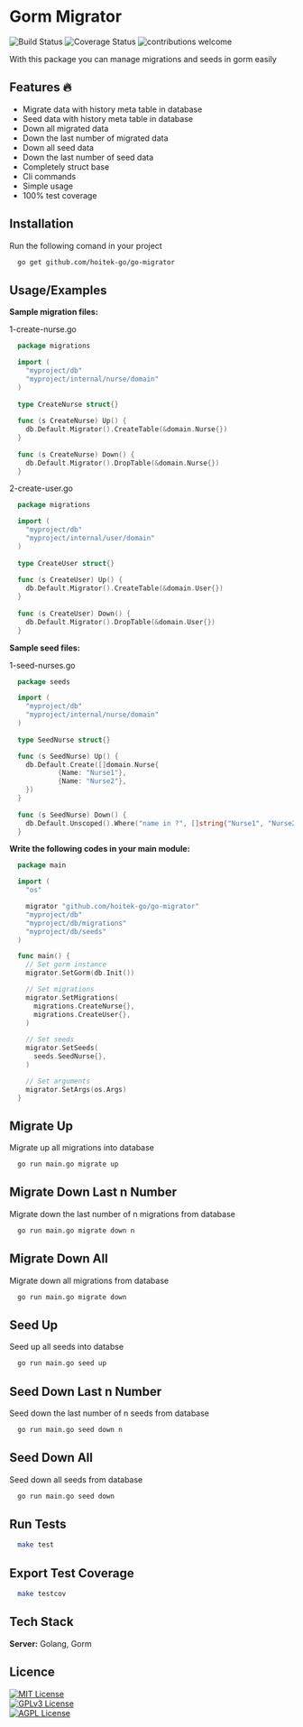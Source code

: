 
# Gorm Migrator  
![Build Status](https://travis-ci.org/nock/nock.svg)
![Coverage Status](http://img.shields.io/badge/coverage-100%25-brightgreen.svg)
![contributions welcome](https://img.shields.io/badge/contributions-welcome-brightgreen.svg?style=flat)

With this package you can manage migrations and seeds in gorm easily

## Features 🔥 
- Migrate data with history meta table in database
- Seed data with history meta table in database
- Down all migrated data 
- Down the last number of migrated data
- Down all seed data 
- Down the last number of seed data
- Completely struct base
- Cli commands
- Simple usage
- 100% test coverage

## Installation 
Run the following comand in your project

~~~bash  
  go get github.com/hoitek-go/go-migrator
~~~

## Usage/Examples  
**Sample migration files:**

1-create-nurse.go
~~~go  
  package migrations

  import (
  	"myproject/db"
  	"myproject/internal/nurse/domain"
  )
  
  type CreateNurse struct{}
  
  func (s CreateNurse) Up() {
  	db.Default.Migrator().CreateTable(&domain.Nurse{})
  }
  
  func (s CreateNurse) Down() {
  	db.Default.Migrator().DropTable(&domain.Nurse{})
  }
~~~ 

2-create-user.go
~~~go  
  package migrations

  import (
  	"myproject/db"
  	"myproject/internal/user/domain"
  )
  
  type CreateUser struct{}
  
  func (s CreateUser) Up() {
  	db.Default.Migrator().CreateTable(&domain.User{})
  }
  
  func (s CreateUser) Down() {
  	db.Default.Migrator().DropTable(&domain.User{})
  }
~~~ 

**Sample seed files:**

1-seed-nurses.go
~~~go  
  package seeds

  import (
  	"myproject/db"
  	"myproject/internal/nurse/domain"
  )
  
  type SeedNurse struct{}

  func (s SeedNurse) Up() {
  	db.Default.Create([]domain.Nurse{
            {Name: "Nurse1"},
            {Name: "Nurse2"},
  	})
  }
  
  func (s SeedNurse) Down() {
  	db.Default.Unscoped().Where("name in ?", []string{"Nurse1", "Nurse2"}).Delete(&domain.Nurse{})
  }

~~~ 

**Write the following codes in your main module:**

~~~go  
  package main

  import (
    "os"

    migrator "github.com/hoitek-go/go-migrator"
    "myproject/db"
    "myproject/db/migrations"
    "myproject/db/seeds"
  )

  func main() {
    // Set gorm instance
    migrator.SetGorm(db.Init())

    // Set migrations
    migrator.SetMigrations(
      migrations.CreateNurse{},
      migrations.CreateUser{},
    )
    
    // Set seeds
    migrator.SetSeeds(
      seeds.SeedNurse{},
    )

    // Set arguments
    migrator.SetArgs(os.Args)
  }
~~~  

## Migrate Up

Migrate up all migrations into database

~~~bash  
  go run main.go migrate up
~~~

## Migrate Down Last n Number

Migrate down the last number of n migrations from database

~~~bash  
  go run main.go migrate down n
~~~

## Migrate Down All

Migrate down all migrations from database

~~~bash  
  go run main.go migrate down
~~~

## Seed Up

Seed up all seeds into databse

~~~bash  
  go run main.go seed up
~~~

## Seed Down Last n Number

Seed down the last number of n seeds from database

~~~bash  
  go run main.go seed down n
~~~

## Seed Down All

Seed down all seeds from database

~~~bash  
  go run main.go seed down
~~~

## Run Tests

~~~bash  
  make test
~~~

## Export Test Coverage

~~~bash  
  make testcov
~~~

## Tech Stack  
**Server:** Golang, Gorm
 
## Licence  
[![MIT License](https://img.shields.io/badge/License-MIT-green.svg)](https://choosealicense.com/licenses/mit/)  
[![GPLv3 License](https://img.shields.io/badge/License-GPL%20v3-yellow.svg)](https://choosealicense.com/licenses/gpl-3.0/)  
[![AGPL License](https://img.shields.io/badge/license-AGPL-blue.svg)](https://choosealicense.com/licenses/gpl-3.0/)  
 